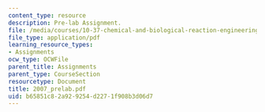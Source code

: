 ```yaml
---
content_type: resource
description: Pre-lab Assignment.
file: /media/courses/10-37-chemical-and-biological-reaction-engineering-spring-2007/b65851c82a929254d2271f908b3d06d7_2007_prelab.pdf
file_type: application/pdf
learning_resource_types:
- Assignments
ocw_type: OCWFile
parent_title: Assignments
parent_type: CourseSection
resourcetype: Document
title: 2007_prelab.pdf
uid: b65851c8-2a92-9254-d227-1f908b3d06d7
---
```

